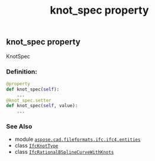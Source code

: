 ﻿---
title: knot_spec property
second_title: Aspose.CAD for Python via .NET API References
description: 
type: docs
weight: 70
url: /aspose.cad.fileformats.ifc.ifc4.entities/ifcrationalbsplinecurvewithknots/knot_spec/
is_root: false
---

## knot_spec property


KnotSpec
### Definition:
```python
@property
def knot_spec(self):
    ...
@knot_spec.setter
def knot_spec(self, value):
    ...
```

### See Also
* module [`aspose.cad.fileformats.ifc.ifc4.entities`](../../)
* class [`IfcKnotType`](/cad/python-net/aspose.cad.fileformats.ifc.ifc4.types/ifcknottype)
* class [`IfcRationalBSplineCurveWithKnots`](/cad/python-net/aspose.cad.fileformats.ifc.ifc4.entities/ifcrationalbsplinecurvewithknots)
